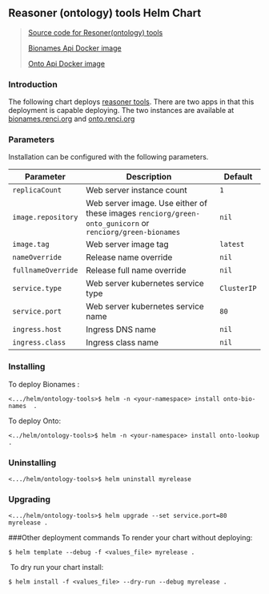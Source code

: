 Reasoner (ontology) tools Helm Chart
---
> [Source code for Resoner(ontology) tools](https://github.com/ncats-tangerine/reasoner-tools)
>
> [Bionames Api Docker image](https://hub.docker.com/repository/docker/renciorg/green-bionames)
>
> [Onto Api Docker image](https://hub.docker.com/repository/docker/renciorg/green-onto_gunicorn)

### Introduction

The following chart deploys [reasoner tools](https://github.com/ncats-tangerine/reasoner-tools). There are 
two apps in that this deployment is capable deploying. The two instances are available 
at [bionames.renci.org](https://bionames.renci.org/apidocs)
and [onto.renci.org](https://onto.renci.org/apidocs)

### Parameters

Installation can be configured with the following parameters.

| Parameter | Description | Default |
| --------- | ----        | ----    | 
| `replicaCount` | Web server instance count  | `1`
| `image.repository` | Web server image. Use either of these images `renciorg/green-onto_gunicorn` or `renciorg/green-bionames` |  `nil`
| `image.tag` | Web server image tag   | `latest`
| `nameOverride` |  Release name override | `nil`
| `fullnameOverride` | Release full name override  | `nil`
| `service.type` |  Web server kubernetes service type | `ClusterIP`
| `service.port` | Web server kubernetes service name  | `80`
| `ingress.host` |  Ingress DNS name | `nil`
| `ingress.class` | Ingress class name  | `nil`


### Installing


To deploy Bionames : 
```shell script
<.../helm/ontology-tools>$ helm -n <your-namespace> install onto-bio-names  .
```

To deploy Onto: 
```shell script
<../helm/ontology-tools>$ helm -n <your-namespace> install onto-lookup .
```

### Uninstalling
```shell script
<.../helm/ontology-tools>$ helm uninstall myrelease
```

### Upgrading
```shell script
<.../helm/ontology-tools>$ helm upgrade --set service.port=80 myrelease . 
```

###Other deployment commands
To render your chart without deploying:
 
```shell script
$ helm template --debug -f <values_file> myrelease .
```
​
To dry run your chart install: 
```console
$ helm install -f <values_file> --dry-run --debug myrelease .
```


 
